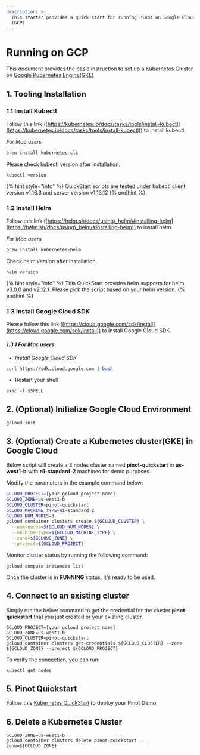 ```yaml
---
description: >-
  This starter provides a quick start for running Pinot on Google Cloud Platform
  (GCP)
---
```


# Running on GCP

This document provides the basic instruction to set up a Kubernetes Cluster on [Google Kubernetes Engine(GKE)](https://cloud.google.com/kubernetes-engine)

## 1. Tooling Installation

### **1.1 Install Kubectl**

Follow this link ([https://kubernetes.io/docs/tasks/tools/install-kubectl](https://kubernetes.io/docs/tasks/tools/install-kubectl)) to install kubectl.

_For Mac users_

```bash
brew install kubernetes-cli
```

Please check kubectl version after installation.

```
kubectl version
```

{% hint style="info" %}
QuickStart scripts are tested under kubectl client version v1.16.3 and server version v1.13.12
{% endhint %}

### **1.2 Install Helm**

Follow this link ([https://helm.sh/docs/using\_helm/#installing-helm](https://helm.sh/docs/using\_helm/#installing-helm)) to install helm.

_For Mac users_

```bash
brew install kubernetes-helm
```

Check helm version after installation.

```
helm version
```

{% hint style="info" %}
This QuickStart provides helm supports for helm v3.0.0 and v2.12.1. Please pick the script based on your helm version.
{% endhint %}

### **1.3 Install Google Cloud SDK**



Please follow this link ([https://cloud.google.com/sdk/install](https://cloud.google.com/sdk/install)) to install Google Cloud SDK.

#### _1.3.1 For Mac users_

* _Install Google Cloud SDK_

```bash
curl https://sdk.cloud.google.com | bash
```

* Restart your shell

```
exec -l $SHELL
```

## **2. (Optional) Initialize Google Cloud Environment**

```
gcloud init
```

## 3. (Optional) Create a Kubernetes cluster(GKE) in Google Cloud

Below script will create a 3 nodes cluster named **pinot-quickstart** in **us-west1-b** with **n1-standard-2** machines for demo purposes.

Modify the parameters in the example command below:

```bash
GCLOUD_PROJECT=[your gcloud project name]
GCLOUD_ZONE=us-west1-b
GCLOUD_CLUSTER=pinot-quickstart
GCLOUD_MACHINE_TYPE=n1-standard-2
GCLOUD_NUM_NODES=3
gcloud container clusters create ${GCLOUD_CLUSTER} \
  --num-nodes=${GCLOUD_NUM_NODES} \
  --machine-type=${GCLOUD_MACHINE_TYPE} \
  --zone=${GCLOUD_ZONE} \
  --project=${GCLOUD_PROJECT}
```

Monitor cluster status by running the following command:

```
gcloud compute instances list
```

Once the cluster is in **RUNNING** status, it's ready to be used.

## **4. Connect to an existing cluster**

Simply run the below command to get the credential for the cluster **pinot-quickstart** that you just created or your existing cluster.

```
GCLOUD_PROJECT=[your gcloud project name]
GCLOUD_ZONE=us-west1-b
GCLOUD_CLUSTER=pinot-quickstart
gcloud container clusters get-credentials ${GCLOUD_CLUSTER} --zone ${GCLOUD_ZONE} --project ${GCLOUD_PROJECT}
```

To verify the connection, you can run:

```
kubectl get nodes
```

## 5. Pinot Quickstart

Follow this [Kubernetes QuickStart](../kubernetes-quickstart.md) to deploy your Pinot Demo.

## 6. Delete a Kubernetes Cluster

```
GCLOUD_ZONE=us-west1-b
gcloud container clusters delete pinot-quickstart --zone=${GCLOUD_ZONE}
```
